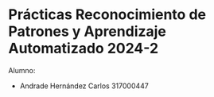 # Prácticas Reconocimiento de Patrones y Aprendizaje Automatizado 2024-2

Alumno: 

- Andrade Hernández Carlos 317000447

